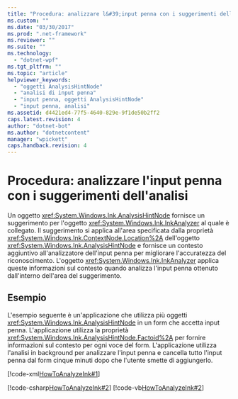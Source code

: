 ```yaml
---
title: "Procedura: analizzare l&#39;input penna con i suggerimenti dell&#39;analisi | Microsoft Docs"
ms.custom: ""
ms.date: "03/30/2017"
ms.prod: ".net-framework"
ms.reviewer: ""
ms.suite: ""
ms.technology: 
  - "dotnet-wpf"
ms.tgt_pltfrm: ""
ms.topic: "article"
helpviewer_keywords: 
  - "oggetti AnalysisHintNode"
  - "analisi di input penna"
  - "input penna, oggetti AnalysisHintNode"
  - "input penna, analisi"
ms.assetid: d4421ed4-77f5-4640-829e-9f1de50b2ff2
caps.latest.revision: 4
author: "dotnet-bot"
ms.author: "dotnetcontent"
manager: "wpickett"
caps.handback.revision: 4
---
```

# Procedura: analizzare l&#39;input penna con i suggerimenti dell&#39;analisi
Un oggetto <xref:System.Windows.Ink.AnalysisHintNode> fornisce un suggerimento per l'oggetto <xref:System.Windows.Ink.InkAnalyzer> al quale è collegato.  Il suggerimento si applica all'area specificata dalla proprietà <xref:System.Windows.Ink.ContextNode.Location%2A> dell'oggetto <xref:System.Windows.Ink.AnalysisHintNode> e fornisce un contesto aggiuntivo all'analizzatore dell'input penna per migliorare l'accuratezza del riconoscimento.  L'oggetto <xref:System.Windows.Ink.InkAnalyzer> applica queste informazioni sul contesto quando analizza l'input penna ottenuto dall'interno dell'area del suggerimento.  
  
## Esempio  
 L'esempio seguente è un'applicazione che utilizza più oggetti <xref:System.Windows.Ink.AnalysisHintNode> in un form che accetta input penna.  L'applicazione utilizza la proprietà <xref:System.Windows.Ink.AnalysisHintNode.Factoid%2A> per fornire informazioni sul contesto per ogni voce del form.  L'applicazione utilizza l'analisi in background per analizzare l'input penna e cancella tutto l'input penna dal form cinque minuti dopo che l'utente smette di aggiungerlo.  
  
 [!code-xml[HowToAnalyzeInk#1](../../../../samples/snippets/csharp/VS_Snippets_Wpf/HowToAnalyzeInk/CSharp/FormAnalyzer.xaml#1)]  
  
 [!code-csharp[HowToAnalyzeInk#2](../../../../samples/snippets/csharp/VS_Snippets_Wpf/HowToAnalyzeInk/CSharp/FormAnalyzer.xaml.cs#2)]
 [!code-vb[HowToAnalyzeInk#2](../../../../samples/snippets/visualbasic/VS_Snippets_Wpf/HowToAnalyzeInk/VisualBasic/FormAnalyzer.xaml.vb#2)]